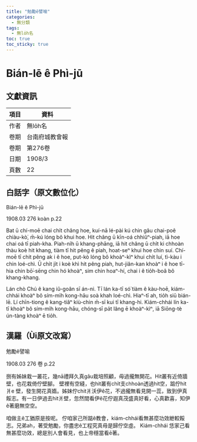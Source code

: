 ```yaml
---
title: "勉勵ê譬喻"
categories:
  - 無分類
tags:
  - 無lo̍h名
toc: true
toc_sticky: true
---
```


# Bián-lē ê Phì-jū

## 文獻資訊

| 項目 | 資料 |
|---|---|
| 作者 | 無lo̍h名 |
| 卷期 | 台南府城教會報 |
| 卷期 | 第276卷 |
| 日期 | 1908/3 |
| 頁數 | 22 |

## 白話字（原文數位化）

Bián-lē ê Phì-jū

1908.03 276 koàn p.22

Bat ū chí-moē chai chi̍t châng hoe, kuí-nā lé-pài kú chin gâu chai-poê chiàu-kò͘, m̄-kú lóng bô khui hoe. Hit châng ū kīn-oá chhiûⁿ-piah, iā hoe chai oá tī piah-kha. Piah-ni̍h ū khang-phāng, iā hit châng ū chi̍t ki chhoàn thàu koè hit khang, tiàm tī hit pêng ê piah, hoat-seⁿ khui hoe chin suí. Chí-moē tī chit pêng ak i ê hoe, put-kò lóng bô khoàⁿ-kìⁿ khui chi̍t luí, tì-kàu i chin loé-chì. Ū chi̍t ji̍t i koè khì hit pêng piah, hut-jiân-kan khoàⁿ i ê hoe tī-hia chin bō͘-sēng chin hó khoàⁿ, sim chin hoaⁿ-hí, chai i ê tio̍h-boâ bô khang-khang.

Lán chò Chú ê kang iû-goân sī án-ni. Tī lán ka-tī só͘ tiàm ê kàu-hoē, kiám-chhái khoàⁿ bô sím-mi̍h kong-hāu soà khah loé-chì. Hiaⁿ-tī ah, tio̍h siū bián-lē. Lí chīn-tiong ê kang-tiâⁿ kiù-chin m̄-sī kui tī khang-hi. Kiám-chhái lín ka-tī khoàⁿ bô sím-mi̍h kong-hāu, chóng-sī pa̍t lâng ē khoàⁿ-kìⁿ, iā Siōng-tè ún-tàng khoàⁿ ē tio̍h.

## 漢羅（Ùi原文改寫）

勉勵ê譬喻

1908.03 276 卷 p.22

捌有姊妹栽一叢花，幾nā禮拜久真gâu栽培照顧，毋過攏無開花。Hit叢有近倚牆壁，也花栽倚佇壁腳。 壁裡有空縫，也hit叢有chi̍t支chhoàn透過hit空，踮佇hit爿e 壁，發生開花真媠。姊妹佇chit爿沃伊ê花，不過攏無看見開一蕊，致到伊真餒志。有一日伊過去hit爿壁，忽然間看伊ê花佇遐真茂盛真好看，心真歡喜，知伊ê著磨無空空。

咱做主ê工猶原是按呢。 佇咱家己所踮ê教會，kiám-chhái看無甚麼功效紲較餒志。兄弟ah，著受勉勵，你盡忠ê工程究真毋是歸佇空虛。 Kiám-chhái 恁家己看無甚麼功效，總是別人會看見，也上帝穩當看ē著。
